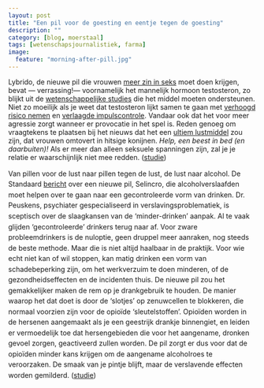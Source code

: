 ```yaml
---
layout: post
title: "Een pil voor de goesting en eentje tegen de goesting"
description: ""
category: [blog, moerstaal]
tags: [wetenschapsjournalistiek, farma]
image:
  feature: "morning-after-pill.jpg"
---
```


Lybrido, de nieuwe pil die vrouwen <a href="http://www.nrc.nl/longreads/2013/05/25/vrouw-en-geen-zin-meer-in-seks-met-je-partner-deze-pil-kan-helpen/">meer zin in seks</a> moet doen krijgen, bevat — verrassing!— voornamelijk het mannelijk hormoon testosteron, zo blijkt uit de <a href="http://www.lybrido.nl/publicaties">wetenschappelijke studies</a> die het middel moeten ondersteunen. Niet zo moeilijk als je weet dat testosteron lijkt samen te gaan met <a href="http://www.pnas.org/content/106/36/15268.short">verhoogd risico nemen</a> en <a href="http://www.mitpressjournals.org/doi/abs/10.1162/jocn.2009.21389">verlaagde impulscontrole</a>. Vandaar ook dat het voor meer agressie zorgt wanneer er provocatie in het spel is. Reden genoeg om vraagtekens te plaatsen bij het nieuws dat het een <a href="http://www.nieuwsblad.be/article/detail.aspx?articleid=DMF20130524_00596260">ultiem lustmiddel</a> zou zijn, dat vrouwen omtovert in hitsige konijnen. <em>Help, een beest in bed (en daarbuiten)!</em> Als er meer dan alleen seksuele spanningen zijn, zal je je relatie er waarschijnlijk niet mee redden. (<a href="http://www.ncbi.nlm.nih.gov/pubmed/19138366">studie</a>)


Van <span style="line-height: 1.538em;">pillen voor de lust naar pillen tegen de lust, de lust naar alcohol. De Standaard </span><a style="line-height: 1.538em;" href="http://www.standaard.be/cnt/DMF20130526_032">bericht</a><span style="line-height: 1.538em;"> over een nieuwe pil, Selincro, die alcoholverslaafden moet helpen over te gaan naar een gecontroleerde vorm van drinken. Dr. Peuskens, psychiater gespecialiseerd in verslavingsproblematiek, is sceptisch over de slaag</span><span style="line-height: 1.538em;">kansen van de ‘minder-drinken’ aanpak. Al te vaak g</span><span style="line-height: 1.538em;">lijden ‘gecontroleerde’ drinkers terug naar af. Voor zware probleemdrinkers is de nuloptie, geen druppel meer aanraken, nog steeds de beste methode. Maar die is niet altijd haalbaar in de praktijk. Voor wie echt niet kan of wil stoppen, kan matig drinken een vorm van schadebeperking zijn, om het werkverzuim te doen minderen, of de gezondheidseffecten en de incidenten thuis. De nieuwe pil zou het gemakkelijker maken de rem op je drankgebruik te houden. De manier waarop het dat doet is door de ‘slotjes’ op zenuwcellen te blokkeren, die normaal voorzien zijn voor de opioïde ‘sleutelstoffen’. Opioïden worden in de hersenen aangemaakt als je een geestrijk drankje binnengiet, en leiden er vermoedelijk toe dat hersengebieden die voor het aangename, dronken gevoel zorgen, geactiveerd zullen worden. De pil zorgt er dus voor dat de opioïden minder kans krijgen om de aangename alcoholroes te veroorzaken. De smaak van je pintje blijft, maar de verslavende effecten worden gemilderd. (</span><a style="line-height: 1.538em;" href="http://archpsyc.jamanetwork.com/article.aspx?articleid=205228">studie</a><span style="line-height: 1.538em;">)</span>
